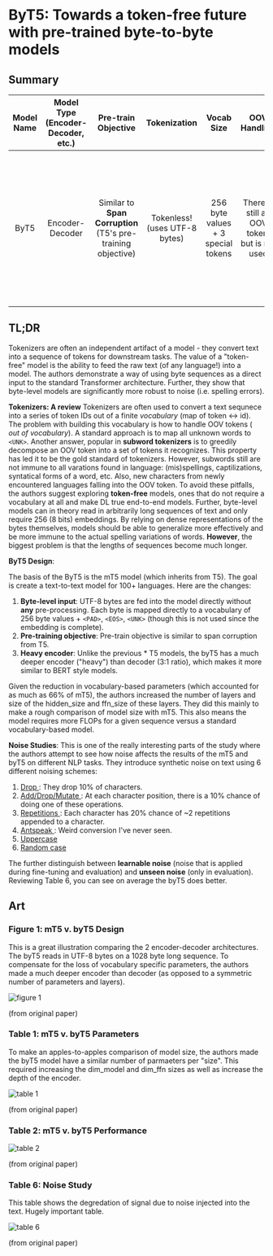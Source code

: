 # ByT5: Towards a token-free future with pre-trained byte-to-byte models


## Summary

| Model Name| Model Type (Encoder-Decoder, etc.)   | Pre-train Objective |  Tokenization  | Vocab Size | OOV Handling | Embeddings | Attention | Activations | Parameters | Training| Pre-Train Data | Batch Size |
|   :----: |   :----:   |     :----:   |    :----:   |  :----:   |  :----: |   :----:  |    :----: |    :----:   |    :----:   |:----:   |:----:  |:----:   |
| ByT5 | Encoder-Decoder | Similar to **Span Corruption** (T5's pre-training objective) | Tokenless! (uses UTF-8 bytes) | 256 byte values + 3 special tokens | There is still an OOV token, but is not used | Only 256 token embeddings, no positional embeddings | Self-Attention + Encoder-Decoder Attention | ReLU? | Model sizes were made to match mT5 (small, base, large, XL, XXL); to compensate, increased depth of encoder ("heavy encoder") and dim_model, dim_ffn | All hyper-parameters are the same as mT5, except now: <ul><li> Sequence length: 1024 tokens/bytes </li><li> 1MM steps </li><li> batch_size = 2^30 tokens </li></ul> | Same mC4 as mT5 model |T=1024 tokens, batch_size = 2^30 tokens |
## TL;DR

Tokenizers are often an independent artifact of a model - they convert text into a sequence of tokens for downstream tasks. The value of a "token-free" model is the ability to feed the raw text (of any language!) into a model. The authors demonstrate a way of using byte sequences as a direct input to the standard Transformer architecture. Further, they show that byte-level models are significantly more robust to noise (i.e. spelling errors).

**Tokenizers: A review** Tokenizers are often used to convert a text sequnece into a series of token IDs out of a finite _vocabulary_ (map of token <-> id). The problem with building this vocabulary is how to handle OOV tokens ( _out of vocabulary_). A standard approach is to map all unknown words to ```<UNK>```. Another answer, popular in **subword tokenizers** is to greedily decompose an OOV token into a set of tokens it recognizes. This property has led it to be the gold standard of tokenizers. However, subwords still are not immune to all varations found in language: (mis)spellings, captilizations, syntatical forms of a word, etc. Also, new characters from newly encountered languages falling into the OOV token. To avoid these pitfalls, the authors suggest exploring **token-free** models, ones that do not require a vocabulary at all and make DL true end-to-end models. Further, byte-level models can in theory read in arbitrarily long sequences of text and only require 256 (8 bits) embeddings. By relying on dense representations of the bytes themselves, models should be able to generalize more effectively and be more immune to the actual spelling variations of words. **However**, the biggest problem is that the lengths of sequences become much longer.


**ByT5 Design**: 

The basis of the ByT5 is the mT5 model (which inherits from T5). The goal is create a text-to-text model for 100+ languages. Here are the changes:

1. **Byte-level input**: UTF-8 bytes are fed into the model directly without **any** pre-processing. Each byte is mapped directly to a vocabulary of 256 byte values + ```<PAD>```, ```<EOS>```, ```<UNK>``` (though this is not used since the embedding is complete).
2. **Pre-training objective**: Pre-train objective is similar to span corruption from T5.
3. **Heavy encoder**: Unlike the previous * T5 models, the byT5 has a much deeper encoder ("heavy") than decoder (3:1 ratio), which makes it more similar to BERT style models. 

Given the reduction in vocabulary-based parameters (which accounted for as much as 66% of mT5), the authors increased the number of layers and size of the hidden_size and ffn_size of these layers. They did this mainly to make a rough comparison of model size with mT5. This also means the model requires more FLOPs for a given sequence versus a standard vocabulary-based model.


**Noise Studies**: This is one of the really interesting parts of the study where the authors attempt to see how noise affects the results of the mT5 and byT5 on different NLP tasks. They introduce synthetic noise on text using 6 different noising schemes:

1. <ins> Drop </ins>: They drop 10% of characters. 
2. <ins> Add/Drop/Mutate </ins>: At each character position, there is a 10% chance of doing one of these operations. 
3. <ins> Repetitions </ins>: Each character has 20% chance of ~2 repetitions appended to a character. 
4. <ins> Antspeak </ins>: Weird conversion I've never seen. 
5. <ins> Uppercase </ins> 
6. <ins> Random case </ins> 

The further distinguish between **learnable noise** (noise that is applied during fine-tuning and evaluation) and **unseen noise** (only in evaluation). Reviewing Table 6, you can see on average the byT5 does better. 



## Art


### Figure 1: mT5 v. byT5 Design
This is a great illustration comparing the 2 encoder-decoder architectures. The byT5 reads in UTF-8 bytes on a 1028 byte long sequence. To compensate for the loss of vocabulary specific parameters, the authors made a much deeper encoder than decoder (as opposed to a symmetric number of parameters and layers).

![figure 1](../assets/byt5_fig1.png)

(from original paper)

### Table 1: mT5 v. byT5 Parameters
To make an apples-to-apples comparison of model size, the authors made the byT5 model have a similar number of parmaeters per "size". This required increasing the dim_model and dim_ffn sizes as well as increase the depth of the encoder. 

![table 1](../assets/byt5_table1.png)

(from original paper)

### Table 2: mT5 v. byT5 Performance

![table 2](../assets/byt5_table2.png)

(from original paper)

### Table 6: Noise Study
This table shows the degredation of signal due to noise injected into the text. Hugely important table. 

![table 6](../assets/byt5_table6.png)

(from original paper)